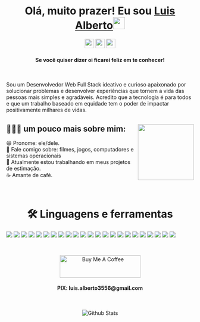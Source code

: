 <div align="center">
<h1> Olá, muito prazer! Eu sou <a href="https://www.linkedin.com/in/luisalbertohc/" target="_blank">Luis Alberto</a><img src="https://github.com/blackcater/blackcater/raw/main/images/Hi.gif" height="32" /></h1>
</div>

<div align="center">
<p><a href="https://linkedin.com/in/luisalbertohc"><img src="https://img.shields.io/badge/linkedin-%230077B5.svg?&style=for-the-badge&logo=linkedin&logoColor=white" height=25></a> <a href="luis.alberto3556@gmail.com"><img src="https://img.shields.io/badge/-luis.alberto3556-c14438?style=for-the-badge&logo=Gmail&logoColor=white&link=mailto:luis.alberto3556@gmail.com" height=25></a> <a href="https://twitter.com/Lualbertohc"><img src="https://img.shields.io/badge/twitter-%231DA1F2.svg?&style=for-the-badge&logo=twitter&logoColor=white" height=25></a></p>
<h4>Se você quiser dizer oi ficarei feliz em te conhecer!</h4>
</div>

<br>

Sou um Desenvolvedor Web Full Stack ideativo e curioso apaixonado por solucionar problemas e desenvolver experiências que tornem a vida das pessoas mais simples e agradáveis. Acredito que a tecnologia é para todos e que um trabalho baseado em equidade tem o poder de impactar positivamente milhares de vidas.

<div>

<img align="right" width="150" src="https://thumbs.gfycat.com/AmazingDazzlingFrog-max-1mb.gif"/>

<h2>👨🏻‍💻 um pouco mais sobre mim:</h2>

😄 Pronome: ele/dele. <br/>
💬 Fale comigo sobre: filmes, jogos, computadores e sistemas operacionais <br/>
🔭 Atualmente estou trabalhando em meus projetos de estimação.<br/>
☕️ Amante de café. <br/>
</div>

<br>

<h1 align="center"> 🛠 Linguagens e ferramentas</h1>

<p>
    <!-- <img align="left" width="300" src="https://github-readme-stats.vercel.app/api?username=Lualbertohc&theme=react&hide_border=false&include_all_commits=true&count_private=true" /> -->
  <p>
    <img src="https://img.shields.io/badge/javascript-%23323330.svg?style=for-the-badge&logo=javascript&logoColor=%23F7DF1E"/>
    <img src="https://img.shields.io/badge/-HTML5-E34F26?style=for-the-badge&logo=HTML5&logoColor=%23F7DF1E"/>
    <img src="https://img.shields.io/badge/-CSS3-1572B6?style=for-the-badge&logo=CSS3&logoColor=%23F7DF1E"/>
    <img src="https://img.shields.io/badge/react-%2320232a.svg?style=for-the-badge&logo=react&logoColor=%2361DAFB"/>
    <img src="https://img.shields.io/badge/React_Router-CA4245?style=for-the-badge&logo=react-router&logoColor=white"/>
    <img src="https://img.shields.io/badge/redux-%23593d88.svg?style=for-the-badge&logo=redux&logoColor=white"/>
    <img src="https://img.shields.io/badge/docker-%230db7ed.svg?style=for-the-badge&logo=docker&logoColor=white"/>
    <img src="https://img.shields.io/badge/mysql-%2300f.svg?style=for-the-badge&logo=mysql&logoColor=white"/>
    <img src="https://img.shields.io/badge/node.js-6DA55F?style=for-the-badge&logo=node.js&logoColor=white"/>
    <img src="https://img.shields.io/badge/typescript-%23007ACC.svg?style=for-the-badge&logo=typescript&logoColor=white"/>
    <img src="https://img.shields.io/badge/python-3670A0?style=for-the-badge&logo=python&logoColor=ffdd54"/>
    <img src="https://img.shields.io/badge/bootstrap-%23563D7C.svg?style=for-the-badge&logo=bootstrap&logoColor=white"/>
    <img src="https://img.shields.io/badge/MUI-%230081CB.svg?style=for-the-badge&logo=material-ui&logoColor=white"/>
    <img src="https://img.shields.io/badge/-Visual%20Studio%20Code-23A9F2?style=for-the-badge&logo=Visual%20Studio%20Code&logoColor=white"/>
    <img src="https://img.shields.io/badge/-Github-181717?style=for-the-badge&logo=GitHub&logoColor=white"/>
    <img src="https://img.shields.io/badge/-Git-F44D27?style=for-the-badge&logo=Git&logoColor=white"/>
    <img src="https://img.shields.io/badge/-NPM-CB3837?style=for-the-badge&logo=NPM&logoColor=white"/>
    <img src="https://img.shields.io/badge/-Trello-0079BF?style=for-the-badge&logo=Trello&logoColor=white"/>
    <img src="https://img.shields.io/badge/-Slack-E01563?style=for-the-badge&logo=Slack&logoColor=white"/>
    <img src="https://img.shields.io/badge/-MySQL-F29111?style=for-the-badge&logo=MySQL&logoColor=white"/>
    <img src="https://img.shields.io/badge/-ESLint-4B32C3?style=for-the-badge&logo=ESLint&logoColor=white"/>
    <img src="https://img.shields.io/badge/-Ubuntu-A80030?style=for-the-badge&logo=Ubuntu&logoColor=white"/>
    <img src="https://img.shields.io/badge/figma-%23F24E1E.svg?style=for-the-badge&logo=figma&logoColor=white"/>
  </p>
</p>
<p>

<br>

<div align="center">
<img src="https://cdn.buymeacoffee.com/buttons/v2/default-yellow.png" alt="Buy Me A Coffee" height="60px" width="217px" ></a>
<h4> PIX: luis.alberto3556@gmail.com </h4>
</div>

<br>

<p align="center">
        <img src="https://raw.githubusercontent.com/mayhemantt/mayhemantt/Update/svg/Bottom.svg" alt="Github Stats" />
</p>
